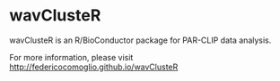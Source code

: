 wavClusteR
==========

wavClusteR is an R/BioConductor package for PAR-CLIP data analysis.

For more information, please visit http://federicocomoglio.github.io/wavClusteR